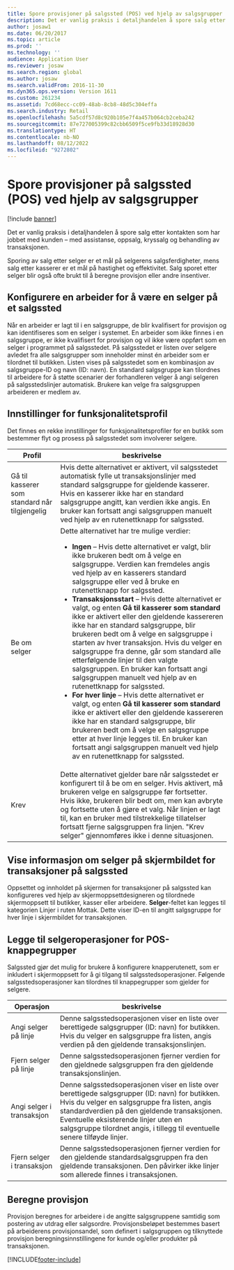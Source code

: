 ```yaml
---
title: Spore provisjoner på salgssted (POS) ved hjelp av salgsgrupper
description: Det er vanlig praksis i detaljhandelen å spore salg etter kontakten som har jobbet med kunden – med assistanse, oppsalg, kryssalg og behandling av transaksjonen.
author: josaw1
ms.date: 06/20/2017
ms.topic: article
ms.prod: ''
ms.technology: ''
audience: Application User
ms.reviewer: josaw
ms.search.region: global
ms.author: josaw
ms.search.validFrom: 2016-11-30
ms.dyn365.ops.version: Version 1611
ms.custom: 261234
ms.assetid: 7cd68ecc-cc09-48ab-8cb8-48d5c304effa
ms.search.industry: Retail
ms.openlocfilehash: 5a5cdf57d8c920b105e7f4a457b064cb2ceba242
ms.sourcegitcommit: 87e727005399c82cbb6509f5ce9fb33d18928d30
ms.translationtype: HT
ms.contentlocale: nb-NO
ms.lasthandoff: 08/12/2022
ms.locfileid: "9272802"
---
```

# <a name="track-commissions-in-the-point-of-sale-pos-by-using-sales-groups"></a>Spore provisjoner på salgssted (POS) ved hjelp av salgsgrupper

[!include [banner](includes/banner.md)]

Det er vanlig praksis i detaljhandelen å spore salg etter kontakten som har jobbet med kunden – med assistanse, oppsalg, kryssalg og behandling av transaksjonen.

Sporing av salg etter selger er et mål på selgerens salgsferdigheter, mens salg etter kasserer er et mål på hastighet og effektivitet. Salg sporet etter selger blir også ofte brukt til å beregne provisjon eller andre insentiver.

## <a name="configuring-a-worker-to-be-a-sales-representative-in-pos"></a>Konfigurere en arbeider for å være en selger på et salgssted

Når en arbeider er lagt til i en salgsgruppe, de blir kvalifisert for provisjon og kan identifiseres som en selger i systemet. En arbeider som ikke finnes i en salgsgruppe, er ikke kvalifisert for provisjon og vil ikke være oppført som en selger i programmet på salgsstedet. På salgsstedet er listen over selgere avledet fra alle salgsgrupper som inneholder minst én arbeider som er tilordnet til butikken. Listen vises på salgsstedet som en kombinasjon av salgsgruppe-ID og navn (ID: navn). En standard salgsgruppe kan tilordnes til arbeidere for å støtte scenarier der forhandleren velger å angi selgeren på salgsstedslinjer automatisk. Brukere kan velge fra salgsgruppen arbeideren er medlem av.

## <a name="functionality-profile-settings"></a>Innstillinger for funksjonalitetsprofil

Det finnes en rekke innstillinger for funksjonalitetsprofiler for en butikk som bestemmer flyt og prosess på salgsstedet som involverer selgere.

<table>
<thead>
<tr>
<th>Profil</th>
<th>beskrivelse</th>
</tr>
</thead>
<tbody>
<tr>
<td>Gå til kasserer som standard når tilgjengelig</td>
<td>Hvis dette alternativet er aktivert, vil salgsstedet automatisk fylle ut transaksjonslinjer med standard salgsgruppe for gjeldende kasserer. Hvis en kasserer ikke har en standard salgsgruppe angitt, kan verdien ikke angis. En bruker kan fortsatt angi salgsgruppen manuelt ved hjelp av en rutenettknapp for salgssted.</td>
</tr>
<tr>
<td>Be om selger</td>
<td>Dette alternativet har tre mulige verdier:
<ul>
<li><strong>Ingen</strong> – Hvis dette alternativet er valgt, blir ikke brukeren bedt om å velge en salgsgruppe. Verdien kan fremdeles angis ved hjelp av en kasserers standard salgsgruppe eller ved å bruke en rutenettknapp for salgssted.</li>
<li><strong>Transaksjonsstart</strong> – Hvis dette alternativet er valgt, og enten <strong>Gå til kasserer som standard</strong> ikke er aktivert eller den gjeldende kassereren ikke har en standard salgsgruppe, blir brukeren bedt om å velge en salgsgruppe i starten av hver transaksjon. Hvis du velger en salgsgruppe fra denne, går som standard alle etterfølgende linjer til den valgte salgsgruppen. En bruker kan fortsatt angi salgsgruppen manuelt ved hjelp av en rutenettknapp for salgssted.</li>
<li><strong>For hver linje</strong> – Hvis dette alternativet er valgt, og enten <strong>Gå til kasserer som standard</strong> ikke er aktivert eller den gjeldende kassereren ikke har en standard salgsgruppe, blir brukeren bedt om å velge en salgsgruppe etter at hver linje legges til. En bruker kan fortsatt angi salgsgruppen manuelt ved hjelp av en rutenettknapp for salgssted.</li>
</ul>
</td>
</tr>
<tr>
<td>Krev</td>
<td>Dette alternativet gjelder bare når salgsstedet er konfigurert til å be om en selger. Hvis aktivert, må brukeren velge en salgsgruppe før fortsetter. Hvis ikke, brukeren blir bedt om, men kan avbryte og fortsette uten å gjøre et valg. Når linjen er lagt til, kan en bruker med tilstrekkelige tillatelser fortsatt fjerne salgsgruppen fra linjen. "Krev selger" gjennomføres ikke i denne situasjonen.</td>
</tr>
</tbody>
</table>

## <a name="displaying-the-sales-representative-information-on-the-pos-transactions-screen"></a>Vise informasjon om selger på skjermbildet for transaksjoner på salgssted

Oppsettet og innholdet på skjermen for transaksjoner på salgssted kan konfigureres ved hjelp av skjermoppsettdesigneren og tilordnede skjermoppsett til butikker, kasser eller arbeidere. **Selger**-feltet kan legges til kategorien Linjer i ruten Mottak.  Dette viser ID-en til angitt salgsgruppe for hver linje i skjermbildet for transaksjonen.

## <a name="adding-sales-representative-operations-to-pos-button-grids"></a>Legge til selgeroperasjoner for POS-knappegrupper

Salgssted gjør det mulig for brukere å konfigurere knapperutenett, som er inkludert i skjermoppsett for å gi tilgang til salgsstedsoperasjoner. Følgende salgsstedsoperasjoner kan tilordnes til knappegrupper som gjelder for selgere.

| Operasjon                                 | beskrivelse |
|-------------------------------------------|-------------|
| Angi selger på linje          | Denne salgsstedsoperasjonen viser en liste over berettigede salgsgrupper (ID: navn) for butikken. Hvis du velger en salgsgruppe fra listen, angis verdien på den gjeldende transaksjonslinjen. |
| Fjern selger på linje        | Denne salgsstedsoperasjonen fjerner verdien for den gjeldnede salgsgruppen fra den gjeldende transaksjonslinjen. |
| Angi selger i transaksjon   | Denne salgsstedsoperasjonen viser en liste over berettigede salgsgrupper (ID: navn) for butikken. Hvis du velger en salgsgruppe fra listen, angis standardverdien på den gjeldende transaksjonen. Eventuelle eksisterende linjer uten en salgsgruppe tilordnet angis, i tillegg til eventuelle senere tilføyde linjer. |
| Fjern selger i transaksjon | Denne salgsstedsoperasjonen fjerner verdien for den gjeldende standardsalgsgruppen fra den gjeldende transaksjonen. Den påvirker ikke linjer som allerede finnes i transaksjonen. |

## <a name="calculating-commissions"></a>Beregne provisjon

Provisjon beregnes for arbeidere i de angitte salgsgruppene samtidig som postering av utdrag eller salgsordre. Provisjonsbeløpet bestemmes basert på arbeiderens provisjonsandel, som definert i salgsgruppen og tilknyttede provisjon beregningsinnstillingene for kunde og/eller produkter på transaksjonen.


[!INCLUDE[footer-include](../includes/footer-banner.md)]
